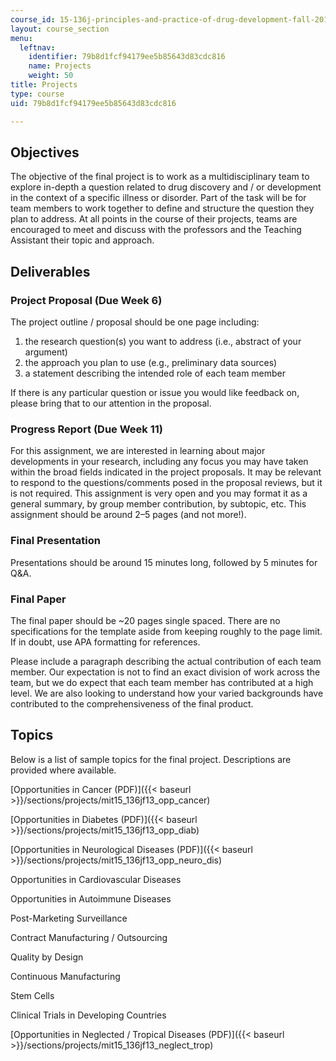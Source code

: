```yaml
---
course_id: 15-136j-principles-and-practice-of-drug-development-fall-2013
layout: course_section
menu:
  leftnav:
    identifier: 79b8d1fcf94179ee5b85643d83cdc816
    name: Projects
    weight: 50
title: Projects
type: course
uid: 79b8d1fcf94179ee5b85643d83cdc816

---
```


Objectives
----------

The objective of the final project is to work as a multidisciplinary team to explore in-depth a question related to drug discovery and / or development in the context of a specific illness or disorder. Part of the task will be for team members to work together to define and structure the question they plan to address. At all points in the course of their projects, teams are encouraged to meet and discuss with the professors and the Teaching Assistant their topic and approach.

Deliverables
------------

### Project Proposal (Due Week 6)

The project outline / proposal should be one page including:

1.  the research question(s) you want to address (i.e., abstract of your argument)
2.  the approach you plan to use (e.g., preliminary data sources)
3.  a statement describing the intended role of each team member

If there is any particular question or issue you would like feedback on, please bring that to our attention in the proposal.

### Progress Report (Due Week 11)

For this assignment, we are interested in learning about major developments in your research, including any focus you may have taken within the broad fields indicated in the project proposals. It may be relevant to respond to the questions/comments posed in the proposal reviews, but it is not required. This assignment is very open and you may format it as a general summary, by group member contribution, by subtopic, etc. This assignment should be around 2–5 pages (and not more!).

### Final Presentation

Presentations should be around 15 minutes long, followed by 5 minutes for Q&A.

### Final Paper

The final paper should be ~20 pages single spaced. There are no specifications for the template aside from keeping roughly to the page limit. If in doubt, use APA formatting for references.

Please include a paragraph describing the actual contribution of each team member. Our expectation is not to find an exact division of work across the team, but we do expect that each team member has contributed at a high level. We are also looking to understand how your varied backgrounds have contributed to the comprehensiveness of the final product.

Topics
------

Below is a list of sample topics for the final project. Descriptions are provided where available.

[Opportunities in Cancer (PDF)]({{< baseurl >}}/sections/projects/mit15_136jf13_opp_cancer)

[Opportunities in Diabetes (PDF)]({{< baseurl >}}/sections/projects/mit15_136jf13_opp_diab)

[Opportunities in Neurological Diseases (PDF)]({{< baseurl >}}/sections/projects/mit15_136jf13_opp_neuro_dis)

Opportunities in Cardiovascular Diseases

Opportunities in Autoimmune Diseases

Post-Marketing Surveillance

Contract Manufacturing / Outsourcing

Quality by Design

Continuous Manufacturing

Stem Cells

Clinical Trials in Developing Countries

[Opportunities in Neglected / Tropical Diseases (PDF)]({{< baseurl >}}/sections/projects/mit15_136jf13_neglect_trop)